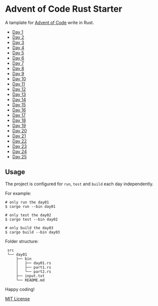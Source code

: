 # Advent of Code Rust Starter

A tamplate for [Advent of Code](https://adventofcode.com) write in Rust.

- [Day 1](src/day01)
- [Day 2](src/day02)
- [Day 3](src/day03)
- [Day 4](src/day04)
- [Day 5](src/day05)
- [Day 6](src/day06)
- [Day 7](src/day07)
- [Day 8](src/day08)
- [Day 9](src/day09)
- [Day 10](src/day10)
- [Day 11](src/day11)
- [Day 12](src/day12)
- [Day 13](src/day13)
- [Day 14](src/day14)
- [Day 15](src/day15)
- [Day 16](src/day16)
- [Day 17](src/day17)
- [Day 18](src/day18)
- [Day 19](src/day19)
- [Day 20](src/day20)
- [Day 21](src/day21)
- [Day 22](src/day22)
- [Day 23](src/day23)
- [Day 24](src/day24)
- [Day 25](src/day25)

## Usage

The project is configured for `run`, `test` and `build` each day independently.

For example:

    # only run the day01
    $ cargo run --bin day01

    # only test the day02
    $ cargo test --bin day02

    # only build the day03
    $ cargo build --bin day03

Folder structure:

     src
     └── day01
         ├── bin
         │   ├── day01.rs
         │   ├── part1.rs
         │   └── part2.rs
         ├── input.txt
         └── README.md

Happy coding!

[MIT License](LICENSE)
